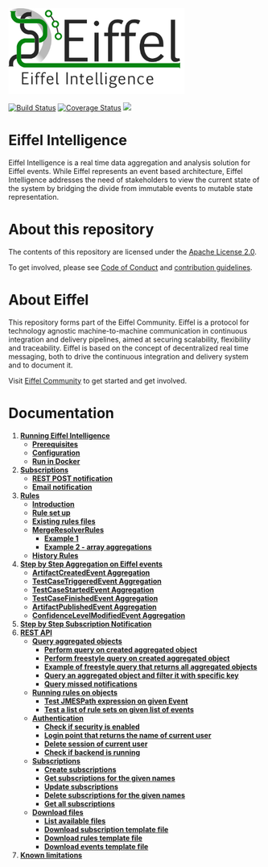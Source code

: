 <!---
   Copyright 2017-2018 Ericsson AB.
   For a full list of individual contributors, please see the commit history.

   Licensed under the Apache License, Version 2.0 (the "License");
   you may not use this file except in compliance with the License.
   You may obtain a copy of the License at

       http://www.apache.org/licenses/LICENSE-2.0

   Unless required by applicable law or agreed to in writing, software
   distributed under the License is distributed on an "AS IS" BASIS,
   WITHOUT WARRANTIES OR CONDITIONS OF ANY KIND, either express or implied.
   See the License for the specific language governing permissions and
   limitations under the License.
--->

<img src="./images/eiffel-intelligence-logo.png" alt="Eiffel Intelligence" width="350"/>

[![Build Status](https://travis-ci.org/eiffel-community/eiffel-intelligence.svg?branch=master)](https://travis-ci.org/eiffel-community/eiffel-intelligence)
[![Coverage Status](https://coveralls.io/repos/github/eiffel-community/eiffel-intelligence/badge.svg?branch=master)](https://coveralls.io/github/eiffel-community/eiffel-intelligence?branch=master)
[![](https://jitpack.io/v/eiffel-community/eiffel-intelligence.svg)](https://jitpack.io/#eiffel-community/eiffel-intelligence)

# Eiffel Intelligence
Eiffel Intelligence is a real time data aggregation and analysis solution for Eiffel events. While Eiffel represents an event based architecture, Eiffel Intelligence addresses the need of stakeholders to view the current state of the system by bridging the divide from immutable events to mutable state representation.

# About this repository
The contents of this repository are licensed under the [Apache License 2.0](./LICENSE).

To get involved, please see [Code of Conduct](./CODE_OF_CONDUCT.md) and [contribution guidelines](./CONTRIBUTING.md).

# About Eiffel
This repository forms part of the Eiffel Community. Eiffel is a protocol for technology agnostic machine-to-machine communication in continuous integration and delivery pipelines, aimed at securing scalability, flexibility and traceability. Eiffel is based on the concept of decentralized real time messaging, both to drive the continuous integration and delivery system and to document it.

Visit [Eiffel Community](https://eiffel-community.github.io) to get started and get involved.

# Documentation

1. [**Running Eiffel Intelligence**](wiki/markdown/running-eiffel-intelligence.md)
    - [**Prerequisites**](wiki/markdown/running-eiffel-intelligence.md#Prerequisites)
    - [**Configuration**](wiki/markdown/configuration.md)
    - [**Run in Docker**](wiki/markdown/docker.md)
1. [**Subscriptions**](wiki/markdown/subscriptions.md)
    - [**REST POST notification**](wiki/markdown/subscription-with-REST-POST-notification.md)
    - [**Email notification**](wiki/markdown/subscription-with-email-notification.md)
1. [**Rules**](wiki/markdown/rules.md)
    - [**Introduction**](wiki/markdown/rules.md#Introduction)
    - [**Rule set up**](wiki/markdown/rules.md#Rule-set-up)
    - [**Existing rules files**](wiki/markdown/existing-rules-files.md)
    - [**MergeResolverRules**](wiki/markdown/merge-resolver-rules.md)
        - [**Example 1**](wiki/markdown/merge-resolver-rules.md#Example-1)
        - [**Example 2 - array aggregations**](wiki/markdown/merge-resolver-rules.md#Example-2---array-aggregations)
    - [**History Rules**](wiki/markdown/history-rules.md)
1. [**Step by Step Aggregation on Eiffel events**](wiki/markdown/step-by-step-aggregation.md)
    - [**ArtifactCreatedEvent Aggregation**](wiki/markdown/artifact-created-event-aggregation.md)
    - [**TestCaseTriggeredEvent Aggregation**](wiki/markdown/test-case-triggered-event-aggregation.md)
    - [**TestCaseStartedEvent Aggregation**](wiki/markdown/test-case-started-event-aggregation.md)
    - [**TestCaseFinishedEvent Aggregation**](wiki/markdown/test-case-finished-event-aggregation.md)
    - [**ArtifactPublishedEvent Aggregation**](wiki/markdown/artifact-published-event-aggregation.md)
    - [**ConfidenceLevelModifiedEvent Aggregation**](wiki/markdown/confidence-level-modified-event-aggregation.md)
1. [**Step by Step Subscription Notification**](wiki/markdown/step-by-step-subscription-notification.md)
1. [**REST API**](wiki/markdown/REST-API.md)
    - [**Query aggregated objects**](wiki/markdown/query.md)
        - [**Perform query on created aggregated object**](wiki/markdown/query.md#Perform-query-on-created-aggregated-object)
        - [**Perform freestyle query on created aggregated object**](wiki/markdown/query.md#Perform-freestyle-query-on-created-aggregated-object)
        - [**Example of freestyle query that returns all aggregated objects**](wiki/markdown/query.md#Example-of-freestyle-query-that-returns-all-aggregated-objects)
        - [**Query an aggregated object and filter it with specific key**](wiki/markdown/query.md#Query-an-aggregated-object-and-filter-it-with-specific-key)
        - [**Query missed notifications**](wiki/markdown/query.md#Query-missed-notifications)
    - [**Running rules on objects**](wiki/markdown/running-rules-on-objects.md)
        - [**Test JMESPath expression on given Event**](wiki/markdown/running-rules-on-objects.md#Test-JMESPath-expression-on-given-Event)
        - [**Test a list of rule sets on given list of events**](wiki/markdown/running-rules-on-objects.md#Test-a-list-of-rule-sets-on-given-list-of-events)
    - [**Authentication**](wiki/markdown/authentication.md)
        - [**Check if security is enabled**](wiki/markdown/authentication.md#Check-if-security-is-enabled)
        - [**Login point that returns the name of current user**](wiki/markdown/authentication.md#Login-point-that-returns-the-name-of-current-user)
        - [**Delete session of current user**](wiki/markdown/authentication.md#Delete-session-of-current-user)
        - [**Check if backend is running**](wiki/markdown/authentication.md#Check-if-backend-is-running)
    - [**Subscriptions**](wiki/markdown/subscription-API.md)
        - [**Create subscriptions**](wiki/markdown/subscription-API.md#Create-subscriptions)
        - [**Get subscriptions for the given names**](wiki/markdown/subscription-API.md#Get-subscriptions-for-the-given-names)
        - [**Update subscriptions**](wiki/markdown/subscription-API.md#Update-subscriptions)
        - [**Delete subscriptions for the given names**](wiki/markdown/subscription-API.md#Delete-subscriptions-for-the-given-names)
        - [**Get all subscriptions**](wiki/markdown/subscription-API.md#Get-all-subscriptions)
    - [**Download files**](wiki/markdown/download-files.md)
        - [**List available files**](wiki/markdown/download-files.md#List-available-files)
        - [**Download subscription template file**](wiki/markdown/download-files.md#Download-subscription-template-file)
        - [**Download rules template file**](wiki/markdown/download-files.md#Download-rules-template-file)
        - [**Download events template file**](wiki/markdown/download-files.md#Download-events-template-file)
1. [**Known limitations**](wiki/markdown/known-limitations.md)

